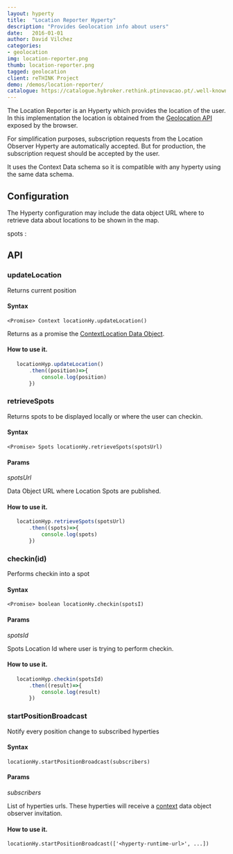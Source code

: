 ```yaml
---
layout: hyperty
title:  "Location Reporter Hyperty"
description: "Provides Geolocation info about users"
date:   2016-01-01
author: David Vilchez
categories:
- geolocation
img: location-reporter.png
thumb: location-reporter.png
tagged: geolocation
client: reTHINK Project
demo: /demos/location-reporter/
catalogue: https://catalogue.hybroker.rethink.ptinovacao.pt/.well-known/hyperty/LocationReporter
---
```


The Location Reporter is an Hyperty which provides the location of the user. In this implementation the location is obtained from the [Geolocation API](https://dev.w3.org/geo/api/spec-source.html) exposed by the browser.

For simplification purposes, subscription requests from the Location Observer Hyperty are automatically accepted. But for production, the subscription request should be accepted by the user.

It uses the Context Data schema so it is compatible with any hyperty using the same data schema.

## Configuration

The Hyperty configuration may include the data object URL where to retrieve data about locations to be shown in the map.

spots : <data-object-url>

## API

### updateLocation

Returns current position

#### Syntax

   `<Promise> Context locationHy.updateLocation()`

Returns as a promise the [ContextLocation Data Object](https://rethink-project.github.io/specs/datamodel/data-objects/context/readme/).

#### How to use it.

```javascript
   locationHyp.updateLocation()
       .then((position)=>{
           console.log(position)
       })
```

### retrieveSpots

Returns spots to be displayed locally or where the user can checkin.

#### Syntax

   `<Promise> Spots locationHy.retrieveSpots(spotsUrl)`


#### Params

   *spotsUrl*

Data Object URL where Location Spots are published.

#### How to use it.

```javascript
   locationHyp.retrieveSpots(spotsUrl)
       .then((spots)=>{
           console.log(spots)
       })
```

### checkin(id)

Performs checkin into a spot

#### Syntax

   `<Promise> boolean locationHy.checkin(spotsI)`


#### Params

   *spotsId*

Spots Location Id where user is trying to perform checkin.

#### How to use it.

```javascript
   locationHyp.checkin(spotsId)
       .then((result)=>{
           console.log(result)
       })
```

### startPositionBroadcast

Notify every position change to subscribed hyperties

#### Syntax

   `locationHy.startPositionBroadcast(subscribers)`

#### Params

*subscribers*

List of hyperties urls. These hyperties will receive a [context](../../specs/datamodel/data-objects/context/) data object observer invitation.

#### How to use it.

   `locationHy.startPositionBroadcast(['<hyperty-runtime-url>', ...])`
